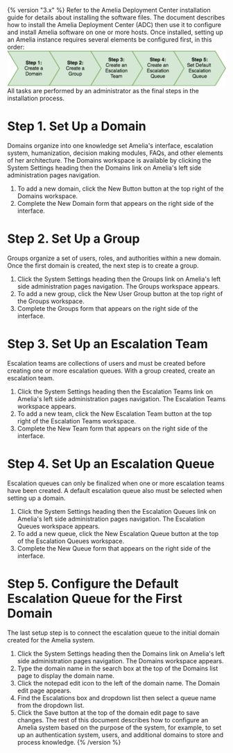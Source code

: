 {% version "3.x" %}
Refer to the Amelia Deployment Center installation guide for details about installing the software files. The document describes how to install the Amelia Deployment Center (ADC) then use it to configure and install Amelia software on one or more hosts.
Once installed, setting up an Amelia instance requires several elements be configured first, in this order:
![](attachments/11940196/11940226.png)
All tasks are performed by an administrator as the final steps in the installation process.
# Step 1. Set Up a Domain
Domains organize into one knowledge set Amelia's interface, escalation system, humanization, decision making modules, FAQs, and other elements of her architecture.
The Domains workspace is available by clicking the System Settings heading then the Domains link on Amelia's left side administration pages navigation.
1.  To add a new domain, click the New Button button at the top right of the Domains workspace.
2.  Complete the New Domain form that appears on the right side of the interface.
# Step 2. Set Up a Group
Groups organize a set of users, roles, and authorities within a new domain. Once the first domain is created, the next step is to create a group.
1.  Click the System Settings heading then the Groups link on Amelia's left side administration pages navigation. The Groups workspace appears.
2.  To add a new group, click the New User Group button at the top right of the Groups workspace.
3.  Complete the Groups form that appears on the right side of the interface.
# Step 3. Set Up an Escalation Team
Escalation teams are collections of users and must be created before creating one or more escalation queues. With a group created, create an escalation team.
1.  Click the System Settings heading then the Escalation Teams link on Amelia's left side administration pages navigation. The Escalation Teams workspace appears.
2.  To add a new team, click the New Escalation Team button at the top right of the Escalation Teams workspace.
3.  Complete the New Team form that appears on the right side of the interface.
# Step 4. Set Up an Escalation Queue
Escalation queues can only be finalized when one or more escalation teams have been created. A default escalation queue also must be selected when setting up a domain.
1.  Click the System Settings heading then the Escalation Queues link on Amelia's left side administration pages navigation. The Escalation Queues workspace appears.
2.  To add a new queue, click the New Escalation Queue button at the top of the Escalation Queues workspace.
3.  Complete the New Queue form that appears on the right side of the interface.
# Step 5. Configure the Default Escalation Queue for the First Domain
The last setup step is to connect the escalation queue to the initial domain created for the Amelia system.
1.  Click the System Settings heading then the Domains link on Amelia's left side administration pages navigation. The Domains workspace appears.
2.  Type the domain name in the search box at the top of the Domains list page to display the domain name.
3.  Click the notepad edit icon to the left of the domain name. The Domain edit page appears.
4.  Find the Escalations box and dropdown list then select a queue name from the dropdown list.
5.  Click the Save button at the top of the domain edit page to save changes.
The rest of this document describes how to configure an Amelia system based on the purpose of the system, for example, to set up an authentication system, users, and additional domains to store and process knowledge.
{% /version %}
